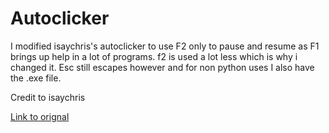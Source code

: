 # Autoclicker
I modified isaychris's autoclicker to use F2 only to pause and resume as F1 brings up help in a lot of programs. f2 is used a lot less which is why i changed it. Esc still escapes however and for non python uses I also have the .exe file.

Credit to isaychris

[Link to orignal](https://github.com/isaychris/python-autoclicker/tree/master)
